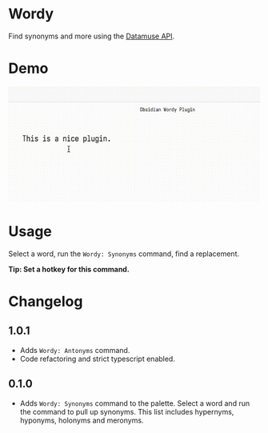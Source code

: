 # Wordy
Find synonyms and more using the [Datamuse API](https://www.datamuse.com/api/).

# Demo

![](demo.gif)
# Usage
Select a word, run the `Wordy: Synonyms` command, find a replacement.

**Tip: Set a hotkey for this command.**

# Changelog

## 1.0.1
- Adds `Wordy: Antonyms` command. 
- Code refactoring and strict typescript enabled.
## 0.1.0
- Adds `Wordy: Synonyms` command to the palette. Select a word and run the command to pull up synonyms. This list includes hypernyms, hyponyms, holonyms and meronyms.

